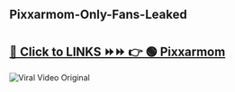 
 ## Pixxarmom-Only-Fans-Leaked

# <h2><a href="https://clipsfans.com/Pixxarmom&ref=git">🔗 Click to LINKS ⏩⏩ 👉 🟢 Pixxarmom </a></h2>

<a href="https://clipsfans.com/Pixxarmom&ref=git" rel="nofollow" data-target="animated-image.originalLink"><img src="https://i.ibb.co.com/xMMVF88/686577567.gif" alt="Viral Video Original" style="max-width: 100%; display: inline-block;" data-target="animated-image.originalImage"></a>
